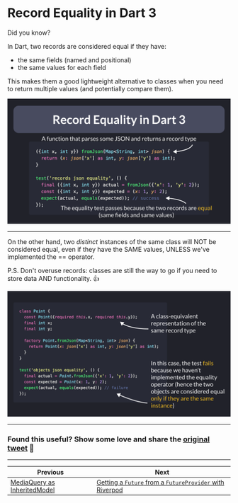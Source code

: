 # Record Equality in Dart 3

Did you know?

In Dart, two records are considered equal if they have:
- the same fields (named and positional)
- the same values for each field

This makes them a good lightweight alternative to classes when you need to return multiple values (and potentially compare them).

![](109.1-rect.png)

---

On the other hand, two *distinct* instances of the same class will NOT be considered equal, even if they have the SAME values, UNLESS we've implemented the == operator.

P.S. Don't overuse records: classes are still the way to go if you need to store data AND functionality. 👍

![](109.2-rect.png)

---

### Found this useful? Show some love and share the [original tweet](https://twitter.com/biz84/status/1673360231579959297) 🙏

---

| Previous | Next |
| -------- | ---- |
| [MediaQuery as InheritedModel](../0108-media-query-inherited-model/index.md) | [Getting a `Future` from a `FutureProvider` with Riverpod](../0110-riverpod-watch-future-provider/index.md) |
